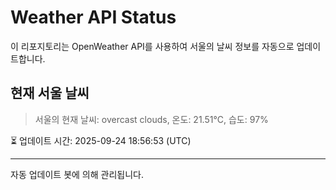 
# Weather API Status

이 리포지토리는 OpenWeather API를 사용하여 서울의 날씨 정보를 자동으로 업데이트합니다.

## 현재 서울 날씨
> 서울의 현재 날씨: overcast clouds, 온도: 21.51°C, 습도: 97%

⏳ 업데이트 시간: 2025-09-24 18:56:53 (UTC)

---
자동 업데이트 봇에 의해 관리됩니다.
